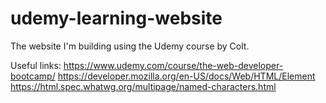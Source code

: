 # udemy-learning-website
The website I'm building using the Udemy course by Colt.

Useful links:
  https://www.udemy.com/course/the-web-developer-bootcamp/
  https://developer.mozilla.org/en-US/docs/Web/HTML/Element
  https://html.spec.whatwg.org/multipage/named-characters.html
